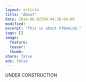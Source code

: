 ```yaml
---
layout: article
title: "About"
date: 2014-06-02T09:44:20-04:00
modified:
excerpt: "This is about VTBeeLab."
tags: []
image:
  feature:
  teaser:
  thumb:
share: false
ads: false
---
```


UNDER CONSTRUCTION
